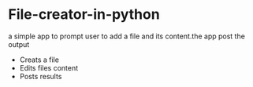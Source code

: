 # File-creator-in-python
a simple app to prompt user  to  add a file and its content.the app post the output
  - Creats a file
  - Edits files content
  - Posts results
